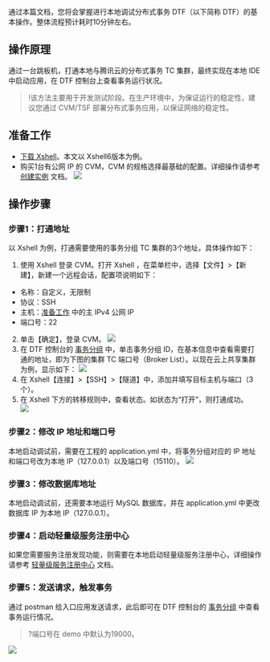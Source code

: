 通过本篇文档，您将会掌握进行本地调试分布式事务 DTF（以下简称 DTF）的基本操作。整体流程预计耗时10分钟左右。


## 操作原理
通过一台跳板机，打通本地与腾讯云的分布式事务 TC 集群，最终实现在本地 IDE 中启动应用，在 DTF 控制台上查看事务运行状况。
>!该方法主要用于开发测试阶段。在生产环境中，为保证运行的稳定性，建议您通过 CVM/TSF 部署分布式事务应用，以保证网络的稳定性。


## 准备工作
- [下载 Xshell](https://tsf-doc-attachment-1300555551.cos.ap-guangzhou.myqcloud.com/DTF%20attachment/Xshell6.exe)。本文以 Xshell6版本为例。
<span id="cvm"></span>
- 购买1台有公网 IP 的 CVM，CVM 的规格选择最基础的配置。详细操作请参考 [创建实例](https://cloud.tencent.com/document/product/213/44264) 文档。
![](https://main.qcloudimg.com/raw/d9f4255a7fc1033396a3866942437a95.png)


## 操作步骤
### 步骤1：打通地址
以 Xshell 为例，打通需要使用的事务分组 TC 集群的3个地址，具体操作如下：
1. 使用 Xshell 登录 CVM。打开 Xshell ，在菜单栏中，选择【文件】>【新建】，新建一个远程会话，配置项说明如下：
 - 名称：自定义，无限制
 - 协议：SSH
 - 主机：[准备工作](#cvm) 中的主 IPv4 公网 IP
 - 端口号：22
2. 单击【确定】，登录 CVM。
![](https://main.qcloudimg.com/raw/2eaba02ca4a6ebb597230035441fbd8d.png)
3. 在 DTF 控制台的 [事务分组](https://console.cloud.tencent.com/dtf/group) 中，单击事务分组 ID，在基本信息中查看需要打通的地址，即为下图的集群 TC 端口号（Broker List）。以现在云上共享集群为例，显示如下：
![](https://main.qcloudimg.com/raw/5abd082779c4b063c63cbf4dd225e875.png)     
4. 在 Xshell【连接】>【SSH】>【隧道】中，添加并填写目标主机与端口（3个）。
5. 在 Xshell 下方的转移规则中，查看状态。如状态为“打开”，则打通成功。  
![](https://main.qcloudimg.com/raw/a15746a75e71e2e957ff3b7c37e91738.png)

### 步骤2：修改 IP 地址和端口号 
本地启动调试前，需要在工程的 application.yml 中，将事务分组对应的 IP 地址和端口号改为本地 IP（127.0.0.1）以及端口号（15110）。
![](https://main.qcloudimg.com/raw/02761a71381b0834c176de9924e7d161.png)

### 步骤3：修改数据库地址
本地启动调试前，还需要本地运行 MySQL 数据库，并在 application.yml 中更改数据库 IP 为本地 IP（127.0.0.1）。

### 步骤4：启动轻量级服务注册中心
如果您需要服务注册发现功能，则需要在本地启动轻量级服务注册中心，详细操作请参考 [轻量级服务注册中心](https://cloud.tencent.com/document/product/649/16618) 文档。

### 步骤5：发送请求，触发事务
通过 postman 给入口应用发送请求，此后即可在 DTF 控制台的 [事务分组](https://console.cloud.tencent.com/dtf/group) 中查看事务运行情况。
>?端口号在 demo 中默认为19000。     

![](https://main.qcloudimg.com/raw/e740e7710b3518d61cd66b4173cdcadc.png)
